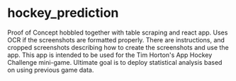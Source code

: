 # hockey_prediction
Proof of Concept hobbled together with table scraping and react app.  Uses OCR if the screenshots are formatted properly.  There are instructions, and cropped screenshots describing how to create the screenshots and use the app.  This app is intended to be used for the Tim Horton's App Hockey Challenge mini-game.  Ultimate goal is to deploy statistical analysis based on using previous game data.